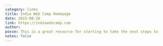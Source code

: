 ```yaml
---
category: links
title: Indie Web Camp Homepage
date: 2015-08-26
link: https://indiewebcamp.com
author: 
posse: This is a great resource for starting to take the next steps to owning your own data.
notes: false
---
```

